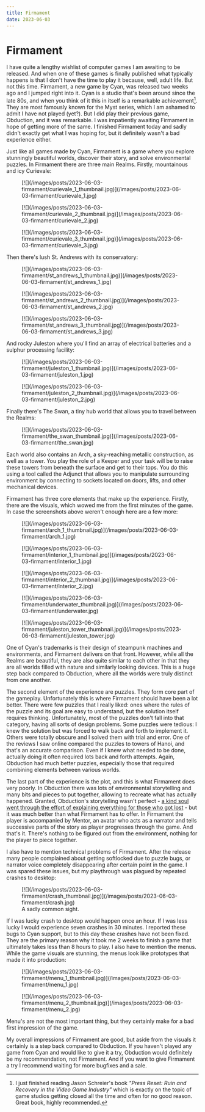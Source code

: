```yaml
---
title: Firmament
date: 2023-06-03
---
```


Firmament
=========

I have quite a lengthy wishlist of computer games I am awaiting to be released.
And when one of these games is finally published what typically happens is that
I don't have the time to play it because, well, adult life.  But not this time.
Firmament, a new game by Cyan, was released two weeks ago and I jumped right
into it.  Cyan is a studio that's been around since the late 80s, and when you
think of it this in itself is a remarkable achievement[^1].  They are most
famously known for the Myst series, which I am ashamed to admit I have not
played (yet?).  But I did play their previous game, Obduction, and it was
remarkable.  I was impatiently awaiting Firmament in hope of getting more of the
same.  I finished Firmament today and sadly didn't exactly get what I was hoping
for, but it definitely wasn't a bad experience either.

Just like all games made by Cyan, Firmament is a game where you explore
stunningly beautiful worlds, discover their story, and solve environmental
puzzles.  In Firmament there are three main Realms.  Firstly, mountainous and
icy Curievale:

<div class="thumb">
<figure>
[![](/images/posts/2023-06-03-firmament/curievale_1_thumbnail.jpg)](/images/posts/2023-06-03-firmament/curievale_1.jpg)
</figure>
</div>
<div class="thumb">
<figure>
[![](/images/posts/2023-06-03-firmament/curievale_2_thumbnail.jpg)](/images/posts/2023-06-03-firmament/curievale_2.jpg)
</figure>
</div>
<div class="thumb">
<figure>
[![](/images/posts/2023-06-03-firmament/curievale_3_thumbnail.jpg)](/images/posts/2023-06-03-firmament/curievale_3.jpg)
</figure>
</div>

Then there's lush St. Andrews with its conservatory:

<div class="thumb">
<figure>
[![](/images/posts/2023-06-03-firmament/st_andrews_1_thumbnail.jpg)](/images/posts/2023-06-03-firmament/st_andrews_1.jpg)
</figure>
</div>
<div class="thumb">
<figure>
[![](/images/posts/2023-06-03-firmament/st_andrews_2_thumbnail.jpg)](/images/posts/2023-06-03-firmament/st_andrews_2.jpg)
</figure>
</div>
<div class="thumb">
<figure>
[![](/images/posts/2023-06-03-firmament/st_andrews_3_thumbnail.jpg)](/images/posts/2023-06-03-firmament/st_andrews_3.jpg)
</figure>
</div>

And rocky Juleston where you'll find an array of electrical batteries and a
sulphur processing facility:

<div class="thumb">
<figure>
[![](/images/posts/2023-06-03-firmament/juleston_1_thumbnail.jpg)](/images/posts/2023-06-03-firmament/juleston_1.jpg)
</figure>
</div>
<div class="thumb">
<figure>
[![](/images/posts/2023-06-03-firmament/juleston_2_thumbnail.jpg)](/images/posts/2023-06-03-firmament/juleston_2.jpg)
</figure>
</div>

Finally there's The Swan, a tiny hub world that allows you to travel between the
Realms:

<div class="thumb">
<figure>
[![](/images/posts/2023-06-03-firmament/the_swan_thumbnail.jpg)](/images/posts/2023-06-03-firmament/the_swan.jpg)
</figure>
</div>

Each world also contains an Arch, a sky-reaching metallic construction, as well
as a tower.  You play the role of a Keeper and your task will be to raise these
towers from beneath the surface and get to their tops.  You do this using a tool
called the Adjunct that allows you to manipulate surrounding environment by
connecting to sockets located on doors, lifts, and other mechanical devices.

Firmament has three core elements that make up the experience.  Firstly, there
are the visuals, which wowed me from the first minutes of the game.  In case the
screenshots above weren't enough here are a few more:

<div class="thumb">
<figure>
[![](/images/posts/2023-06-03-firmament/arch_1_thumbnail.jpg)](/images/posts/2023-06-03-firmament/arch_1.jpg)
</figure>
</div>
<div class="thumb">
<figure>
[![](/images/posts/2023-06-03-firmament/interior_1_thumbnail.jpg)](/images/posts/2023-06-03-firmament/interior_1.jpg)
</figure>
</div>
<div class="thumb">
<figure>
[![](/images/posts/2023-06-03-firmament/interior_2_thumbnail.jpg)](/images/posts/2023-06-03-firmament/interior_2.jpg)
</figure>
</div>
<div class="thumb">
<figure>
[![](/images/posts/2023-06-03-firmament/underwater_thumbnail.jpg)](/images/posts/2023-06-03-firmament/underwater.jpg)
</figure>
</div>
<div class="thumb">
<figure>
[![](/images/posts/2023-06-03-firmament/juleston_tower_thumbnail.jpg)](/images/posts/2023-06-03-firmament/juleston_tower.jpg)
</figure>
</div>


One of Cyan's trademarks is their design of steampunk machines and environments,
and Firmament delivers on that front.  However, while all the Realms are
beautiful, they are also quite similar to each other in that they are all worlds
filled with nature and similarly looking devices.  This is a huge step back
compared to Obduction, where all the worlds were truly distinct from one
another.

The second element of the experience are puzzles.  They form core part of the
gameplay.  Unfortunately this is where Firmament should have been a lot better.
There were few puzzles that I really liked: ones where the rules of the puzzle
and its goal are easy to understand, but the solution itself requires thinking.
Unfortunately, most of the puzzles don't fall into that category, having all
sorts of design problems.  Some puzzles were tedious: I knew the solution but
was forced to walk back and forth to implement it.  Others were totally obscure
and I solved them with trial and error.  One of the reviews I saw online
compared the puzzles to towers of Hanoi, and that's an accurate comparison.
Even if I knew what needed to be done, actually doing it often required lots
back and forth attempts.  Again, Obduction had much better puzzles, especially
those that required combining elements between various worlds.

The last part of the experience is the plot, and this is what Firmament does
very poorly.  In Obduction there was lots of environmental storytelling and many
bits and pieces to put together, allowing to recreate what has actually
happened.  Granted, Obduction's storytelling wasn't perfect - [a kind soul went
through the effort of explaining everything for those who got
lost](https://steamcommunity.com/sharedfiles/filedetails/?id=1186090336) - but
it was much better than what Firmament has to offer.  In Firmament the player is
accompanied by Mentor, an avatar who acts as a narrator and tells successive
parts of the story as player progresses through the game.  And that's it.
There's nothing to be figured out from the environment, nothing for the player
to piece together.

I also have to mention technical problems of Firmament.  After the release many
people complained about getting softlocked due to puzzle bugs, or narrator voice
completely disappearing after certain point in the game.  I was spared these
issues, but my playthrough was plagued by repeated crashes to desktop:

<div class="thumb">
<figure>
[![](/images/posts/2023-06-03-firmament/crash_thumbnail.jpg)](/images/posts/2023-06-03-firmament/crash.jpg)
<figcaption>A sadly common sight.</figcaption>
</figure>
</div>

If I was lucky crash to desktop would happen once an hour.  If I was less lucky
I would experience seven crashes in 30 minutes.  I reported these bugs to Cyan
support, but to this day these crashes have not been fixed.  They are the
primary reason why it took me 2 weeks to finish a game that ultimately takes
less than 8 hours to play.  I also have to mention the menus.  While the game
visuals are stunning, the menus look like prototypes that made it into
production:

<div class="thumb">
<figure>
[![](/images/posts/2023-06-03-firmament/menu_1_thumbnail.jpg)](/images/posts/2023-06-03-firmament/menu_1.jpg)
</figure>
</div>
<div class="thumb">
<figure>
[![](/images/posts/2023-06-03-firmament/menu_2_thumbnail.jpg)](/images/posts/2023-06-03-firmament/menu_2.jpg)
</figure>
</div>

Menu's are not the most important thing, but they certainly make for a bad first
impression of the game.

My overall impressions of Firmament are good, but aside from the visuals it
certainly is a step back compared to Obduction.  If you haven't played any game
from Cyan and would like to give it a try, Obduction would definitely be my
recommendation, not Firmament.  And if you want to give Firmament a try I
recommend waiting for more bugfixes and a sale.


[^1]: I just finished reading Jason Schreier's book _"Press Reset: Ruin and
      Recovery in the Video Game Industry"_ which is exactly on the topic of
      game studios getting closed all the time and often for no good reason.
      Great book, highly recommended.
